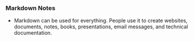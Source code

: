 ### Markdown Notes
- Markdown can be used for everything.
  People use it to create websites, documents, notes, books, presentations, email messages, and technical documentation.

